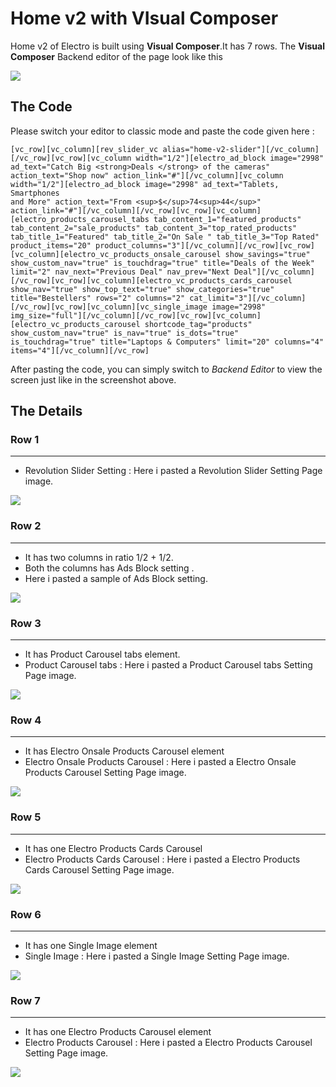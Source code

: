 # Home v2 with VIsual Composer

Home v2 of Electro is built using **Visual Composer**.It has 7 rows. The **Visual Composer** Backend editor of the page look like this

![](http://transvelo.github.io/docs/electro/images/vc-home-v2.png)

## The Code

Please switch your editor to classic mode and paste the code given here :

```
[vc_row][vc_column][rev_slider_vc alias="home-v2-slider"][/vc_column][/vc_row][vc_row][vc_column width="1/2"][electro_ad_block image="2998" ad_text="Catch Big <strong>Deals </strong> of the cameras" action_text="Shop now" action_link="#"][/vc_column][vc_column width="1/2"][electro_ad_block image="2998" ad_text="Tablets,
Smartphones
and More" action_text="From <sup>$</sup>74<sup>44</sup>" action_link="#"][/vc_column][/vc_row][vc_row][vc_column][electro_products_carousel_tabs tab_content_1="featured_products" tab_content_2="sale_products" tab_content_3="top_rated_products" tab_title_1="Featured" tab_title_2="On Sale " tab_title_3="Top Rated" product_items="20" product_columns="3"][/vc_column][/vc_row][vc_row][vc_column][electro_vc_products_onsale_carousel show_savings="true" show_custom_nav="true" is_touchdrag="true" title="Deals of the Week" limit="2" nav_next="Previous Deal" nav_prev="Next Deal"][/vc_column][/vc_row][vc_row][vc_column][electro_vc_products_cards_carousel show_nav="true" show_top_text="true" show_categories="true" title="Bestellers" rows="2" columns="2" cat_limit="3"][/vc_column][/vc_row][vc_row][vc_column][vc_single_image image="2998" img_size="full"][/vc_column][/vc_row][vc_row][vc_column][electro_vc_products_carousel shortcode_tag="products" show_custom_nav="true" is_nav="true" is_dots="true" is_touchdrag="true" title="Laptops & Computers" limit="20" columns="4" items="4"][/vc_column][/vc_row]
```

After pasting the code, you can simply switch to *Backend Editor* to view the screen just like in the screenshot above.

## The Details


### Row 1
---
* Revolution Slider Setting : Here i pasted a Revolution Slider Setting Page image.

![](http://transvelo.github.io/docs/electro/images/vc-home-v2-slider.png)

### Row 2
---
* It has two columns in ratio 1/2 + 1/2.
* Both the columns has Ads Block setting .
* Here i pasted a sample of Ads Block setting.

![](http://transvelo.github.io/docs/electro/images/vc-home-v2-ads-block.png)

### Row 3
---
* It has Product Carousel tabs element.
* Product Carousel tabs : Here i pasted a Product Carousel tabs Setting Page image.

![](http://transvelo.github.io/docs/electro/images/vc-home-v2-product-carousel-tabs.png)

### Row 4
---
* It has Electro Onsale Products Carousel element
* Electro Onsale Products Carousel : Here i pasted a Electro Onsale Products Carousel Setting Page image.

![](http://transvelo.github.io/docs/electro/images/vc-home-v2-onsale-product-carousel.png)

### Row 5
---
* It has one Electro Products Cards Carousel
* Electro Products Cards Carousel : Here i pasted a Electro Products Cards Carousel Setting Page image.

![](http://transvelo.github.io/docs/electro/images/vc-home-v2-products-cards-carousel.png)

### Row 6
---
* It has one Single Image element
* Single Image : Here i pasted a Single Image Setting Page image.

![](http://transvelo.github.io/docs/electro/images/vc-home-v1-single-image.png)

### Row 7
---
* It has one Electro Products Carousel element
* Electro Products Carousel : Here i pasted a Electro Products Carousel Setting Page image.

![](http://transvelo.github.io/docs/electro/images/vc-home-v2-products-carousel-setting.png)
